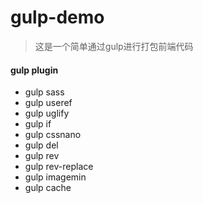 # gulp-demo
> 这是一个简单通过gulp进行打包前端代码

#### gulp plugin
- gulp sass
- gulp useref
- gulp uglify
- gulp if
- gulp cssnano
- gulp del
- gulp rev
- gulp rev-replace
- gulp imagemin
- gulp cache